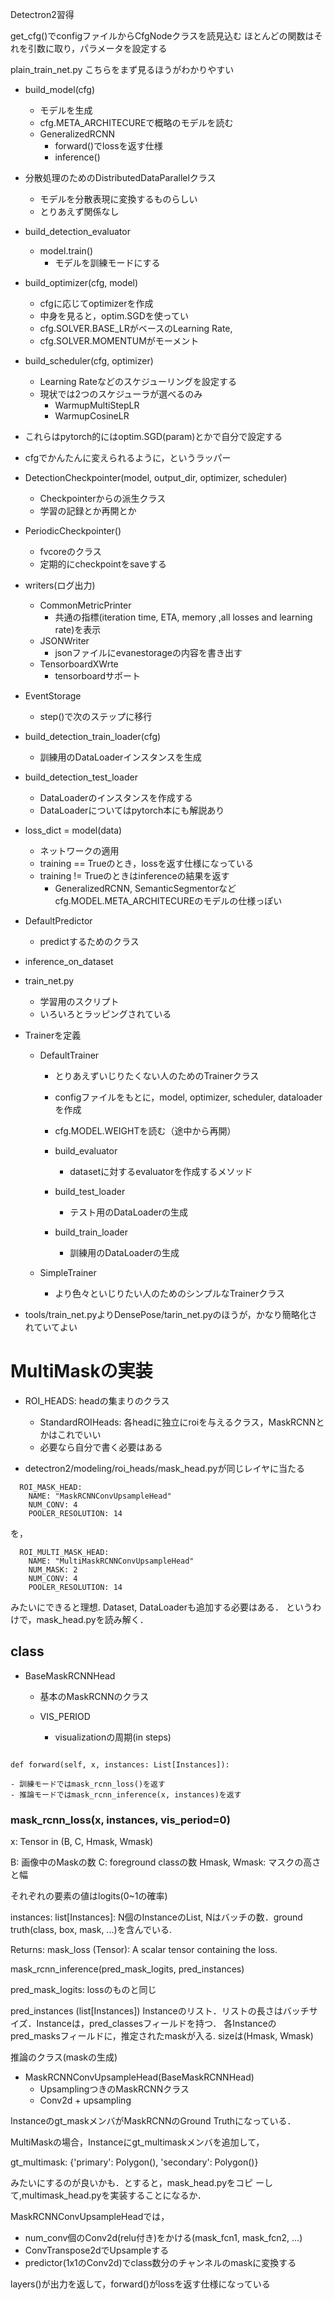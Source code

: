 Detectron2習得

get_cfg()でconfigファイルからCfgNodeクラスを読見込む
ほとんどの関数はそれを引数に取り，パラメータを設定する

plain_train_net.py
こちらをまず見るほうがわかりやすい

- build_model(cfg)
  - モデルを生成
  - cfg.META_ARCHITECUREで概略のモデルを読む
  - GeneralizedRCNN
	- forward()でlossを返す仕様
	- inference()

- 分散処理のためのDistributedDataParallelクラス
  - モデルを分散表現に変換するものらしい
  - とりあえず関係なし


- build_detection_evaluator	
  - model.train()
    - モデルを訓練モードにする

- build_optimizer(cfg, model)
  - cfgに応じてoptimizerを作成
  - 中身を見ると，optim.SGDを使ってい
  - cfg.SOLVER.BASE_LRがベースのLearning Rate, 
  - cfg.SOLVER.MOMENTUMがモーメント
  
- build_scheduler(cfg, optimizer)
  - Learning Rateなどのスケジューリングを設定する
  - 現状では2つのスケジューラが選べるのみ
	- WarmupMultiStepLR
	- WarmupCosineLR
	
- これらはpytorch的にはoptim.SGD(param)とかで自分で設定する
- cfgでかんたんに変えられるように，というラッパー

- DetectionCheckpointer(model, output_dir, optimizer, scheduler)
  - Checkpointerからの派生クラス
  - 学習の記録とか再開とか

- PeriodicCheckpointer()
  - fvcoreのクラス
  - 定期的にcheckpointをsaveする

- writers(ログ出力)
  - CommonMetricPrinter
    - 共通の指標(iteration time, ETA, memory ,all losses and learning rate)を表示
  - JSONWriter
	- jsonファイルにevanestorageの内容を書き出す
  - TensorboardXWrte
	- tensorboardサポート
- EventStorage
  - step()で次のステップに移行
	
- build_detection_train_loader(cfg)
  - 訓練用のDataLoaderインスタンスを生成

- build_detection_test_loader
  - DataLoaderのインスタンスを作成する
  - DataLoaderについてはpytorch本にも解説あり

- loss_dict = model(data)
  - ネットワークの適用
  - training == Trueのとき，lossを返す仕様になっている
  - training != Trueのときはinferenceの結果を返す
	- GeneralizedRCNN, SemanticSegmentorなど cfg.MODEL.META_ARCHITECUREのモデルの仕様っぽい
	
- DefaultPredictor
  - predictするためのクラス

- inference_on_dataset


- train_net.py
  - 学習用のスクリプト
  - いろいろとラッピングされている

- Trainerを定義
  - DefaultTrainer 
	- とりあえずいじりたくない人のためのTrainerクラス
	- configファイルをもとに，model, optimizer, scheduler, dataloaderを作成
	- cfg.MODEL.WEIGHTを読む（途中から再開）

	- build_evaluator
	  - datasetに対するevaluatorを作成するメソッド
	- build_test_loader
	  - テスト用のDataLoaderの生成
	- build_train_loader
	  - 訓練用のDataLoaderの生成

  - SimpleTrainer
	- より色々といじりたい人のためのシンプルなTrainerクラス


- tools/train_net.pyよりDensePose/tarin_net.pyのほうが，かなり簡略化されていてよい

# MultiMaskの実装

- ROI_HEADS: headの集まりのクラス
  - StandardROIHeads: 各headに独立にroiを与えるクラス，MaskRCNNとかはこれでいい
  - 必要なら自分で書く必要はある

- detectron2/modeling/roi_heads/mask_head.pyが同じレイヤに当たる

```
  ROI_MASK_HEAD:
    NAME: "MaskRCNNConvUpsampleHead"
    NUM_CONV: 4
    POOLER_RESOLUTION: 14
```

を，

```
  ROI_MULTI_MASK_HEAD:
    NAME: "MultiMaskRCNNConvUpsampleHead"
	NUM_MASK: 2
    NUM_CONV: 4
    POOLER_RESOLUTION: 14
```

みたいにできると理想. Dataset, DataLoaderも追加する必要はある．
というわけで，mask_head.pyを読み解く．


## class

- BaseMaskRCNNHead
  - 基本のMaskRCNNのクラス
  
  - VIS_PERIOD
    - visualizationの周期(in steps)
	
```

def forward(self, x, instances: List[Instances]):

```
	- 訓練モードではmask_rcnn_loss()を返す
	- 推論モードではmask_rcnn_inference(x, instances)を返す
	
### mask_rcnn_loss(x, instances, vis_period=0)

x: Tensor in (B, C, Hmask, Wmask)

B: 画像中のMaskの数
C: foreground classの数
Hmask, Wmask: マスクの高さと幅

それぞれの要素の値はlogits(0~1の確率)

instances: list[Instances]: N個のInstanceのList, Nはバッチの数．ground truth(class, box, mask, ...)を含んでいる.

Returns: mask_loss (Tensor): A scalar tensor containing the loss.


mask_rcnn_inference(pred_mask_logits, pred_instances)

pred_mask_logits:
lossのものと同じ

pred_instances (list[Instances])
Instanceのリスト．リストの長さはバッチサイズ．Instanceは，pred_classesフィールドを持つ．
各Instanceのpred_masksフィールドに，推定されたmaskが入る. sizeは(Hmask, Wmask)


推論のクラス(maskの生成)

- MaskRCNNConvUpsampleHead(BaseMaskRCNNHead)
  - UpsamplingつきのMaskRCNNクラス
  - Conv2d + upsampling


Instanceのgt_maskメンバがMaskRCNNのGround Truthになっている．

MultiMaskの場合，Instanceにgt_multimaskメンバを追加して，

gt_multimask: {'primary': Polygon(), 'secondary': Polygon()}

みたいにするのが良いかも．とすると，mask_head.pyをコピ
ーして,multimask_head.pyを実装することになるか．

MaskRCNNConvUpsampleHeadでは，

- num_conv個のConv2d(relu付き)をかける(mask_fcn1, mask_fcn2, ...)
- ConvTranspose2dでUpsampleする
- predictor(1x1のConv2d)でclass数分のチャンネルのmaskに変換する

layers()が出力を返して，forward()がlossを返す仕様になっている
